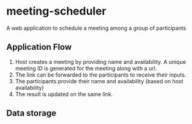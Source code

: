 # meeting-scheduler
A web application to schedule a meeting among a group of participants

## Application Flow
1. Host creates a meeting by providing name and availability. A unique meeting ID is generated for the meeting along with a url.
2. The link can be forwarded to the participants to receive their inputs.
3. The participants provide their name and availability (based on host availability)
4. The result is updated on the same link.

## Data storage
